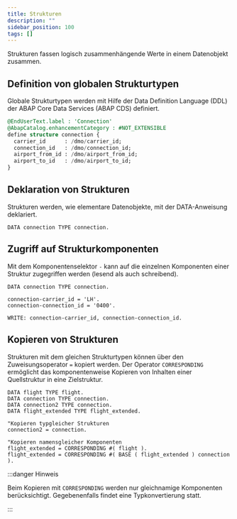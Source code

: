 ```yaml
---
title: Strukturen
description: ""
sidebar_position: 100
tags: []
---
```


Strukturen fassen logisch zusammenhängende Werte in einem Datenobjekt zusammen.

## Definition von globalen Strukturtypen

Globale Strukturtypen werden mit Hilfe der Data Definition Language (DDL) der ABAP Core Data Services (ABAP CDS) definiert.

```sql showLineNumbers
@EndUserText.label : 'Connection'
@AbapCatalog.enhancementCategory : #NOT_EXTENSIBLE
define structure connection {
  carrier_id      : /dmo/carrier_id;
  connection_id   : /dmo/connection_id;
  airport_from_id : /dmo/airport_from_id;
  airport_to_id   : /dmo/airport_to_id;
}
```

## Deklaration von Strukturen

Strukturen werden, wie elementare Datenobjekte, mit der DATA-Anweisung deklariert.

```abap showLineNumbers
DATA connection TYPE connection.
```

## Zugriff auf Strukturkomponenten

Mit dem Komponentenselektor `-` kann auf die einzelnen Komponenten einer Struktur zugegriffen werden (lesend als auch schreibend).

```abap showLineNumbers
DATA connection TYPE connection.

connection-carrier_id = 'LH'.
connection-connection_id = '0400'.

WRITE: connection-carrier_id, connection-connection_id.
```

## Kopieren von Strukturen

Strukturen mit dem gleichen Strukturtypen können über den Zuweisungsoperator `=` kopiert werden. Der Operator `CORRESPONDING` ermöglicht das komponentenweise Kopieren von Inhalten einer Quellstruktur in eine Zielstruktur.

```abap showLineNumbers
DATA flight TYPE flight.
DATA connection TYPE connection.
DATA connection2 TYPE connection.
DATA flight_extended TYPE flight_extended.

"Kopieren typgleicher Strukturen
connection2 = connection.

"Kopieren namensgleicher Komponenten
flight_extended = CORRESPONDING #( flight ).
flight_extended = CORRESPONDING #( BASE ( flight_extended ) connection ).
```

:::danger Hinweis

Beim Kopieren mit `CORRESPONDING` werden nur gleichnamige Komponenten berücksichtigt. Gegebenenfalls findet eine Typkonvertierung statt.

:::

